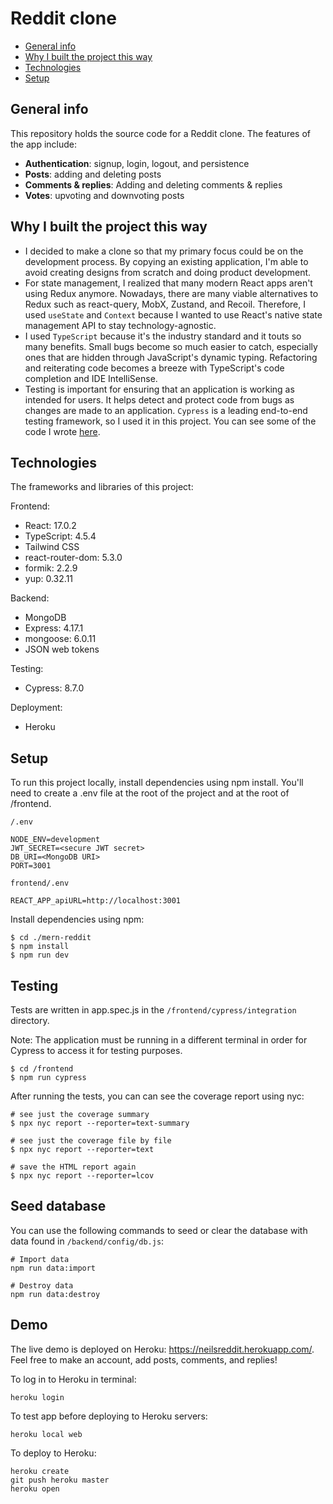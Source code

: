 # Reddit clone

- [General info](#general-info)
- [Why I built the project this way](#technologies)
- [Technologies](#technologies)
- [Setup](#setup)

## General info

This repository holds the source code for a Reddit clone. The features of the app include:

- **Authentication**: signup, login, logout, and persistence
- **Posts**: adding and deleting posts
- **Comments & replies**: Adding and deleting comments & replies
- **Votes**: upvoting and downvoting posts

## Why I built the project this way

- I decided to make a clone so that my primary focus could be on the development process. By copying an existing application, I'm able to avoid creating designs from scratch and doing product development.
- For state management, I realized that many modern React apps aren't using Redux anymore. Nowadays, there are many viable alternatives to Redux such as react-query, MobX, Zustand, and Recoil. Therefore, I used `useState` and `Context` because I wanted to use React's native state management API to stay technology-agnostic.
- I used `TypeScript` because it's the industry standard and it touts so many benefits. Small bugs become so much easier to catch, especially ones that are hidden through JavaScript's dynamic typing. Refactoring and reiterating code becomes a breeze with TypeScript's code completion and IDE IntelliSense.
- Testing is important for ensuring that an application is working as intended for users. It helps detect and protect code from bugs as changes are made to an application. `Cypress` is a leading end-to-end testing framework, so I used it in this project. You can see some of the code I wrote [here](https://github.com/neilgebhard/reddit-clone/blob/master/frontend/cypress/integration/app.spec.js).

## Technologies

The frameworks and libraries of this project:

Frontend:

- React: 17.0.2
- TypeScript: 4.5.4
- Tailwind CSS
- react-router-dom: 5.3.0
- formik: 2.2.9
- yup: 0.32.11

Backend:

- MongoDB
- Express: 4.17.1
- mongoose: 6.0.11
- JSON web tokens

Testing:

- Cypress: 8.7.0

Deployment:

- Heroku

## Setup

To run this project locally, install dependencies using npm install. You'll need to create a .env file at the root of the project and at the root of /frontend.

`/.env`

```
NODE_ENV=development
JWT_SECRET=<secure JWT secret>
DB_URI=<MongoDB URI>
PORT=3001
```

`frontend/.env`

```
REACT_APP_apiURL=http://localhost:3001
```

Install dependencies using npm:

```
$ cd ./mern-reddit
$ npm install
$ npm run dev
```

## Testing

Tests are written in app.spec.js in the `/frontend/cypress/integration` directory.

Note: The application must be running in a different terminal in order for Cypress to access it for testing purposes.

```
$ cd /frontend
$ npm run cypress
```

After running the tests, you can can see the coverage report using nyc:

```
# see just the coverage summary
$ npx nyc report --reporter=text-summary

# see just the coverage file by file
$ npx nyc report --reporter=text

# save the HTML report again
$ npx nyc report --reporter=lcov
```

## Seed database

You can use the following commands to seed or clear the database with data found in `/backend/config/db.js`:

```
# Import data
npm run data:import

# Destroy data
npm run data:destroy
```

## Demo

The live demo is deployed on Heroku: https://neilsreddit.herokuapp.com/. Feel free to make an account, add posts, comments, and replies!

To log in to Heroku in terminal:

```
heroku login
```

To test app before deploying to Heroku servers:

```
heroku local web
```

To deploy to Heroku:

```
heroku create
git push heroku master
heroku open
```
